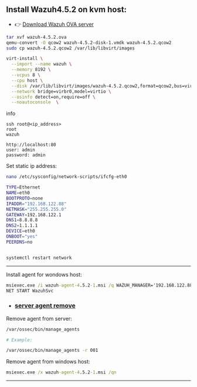 ## Install Wazuh4.5.2 on kvm host:

- 👉 [Download Wazuh OVA server](https://packages.wazuh.com/4.x/vm/wazuh-4.5.2.ova)

```bash
tar xvf wazuh-4.5.2.ova
qemu-convert -O qcow2 wazuh-4.5.2-disk-1.vmdk wazuh-4.5.2.qcow2
sudo cp wazuh-4.5.2.qcow2 /var/lib/libvirt/images
```

```bash
virt-install \
  --import --name wazuh \
  --memory 8192 \
  --vcpus 8 \
  --cpu host \
  --disk /var/lib/libvirt/images/wazuh-4.5.2.qcow2,format=qcow2,bus=virtio \
  --network bridge=virbr0,model=virtio \
  --osinfo detect=on,require=off \
  --noautoconsole  \
```
info
```
ssh root@<ip_address>
root
wazuh

http://localhost:80
user: admin
password: admin
```
Set static ip address:

```bash
nano /etc/sysconfig/network-scripts/ifcfg-eth0

TYPE=Ethernet
NAME=eth0
BOOTPROTO=none
IPADDR="192.168.122.88"
NETMASK="255.255.255.0"
GATEWAY=192.168.122.1
DNS1=8.8.8.8
DNS2=1.1.1.1
DEVICE=eth0
ONBOOT="yes"
PEERDNS=no


systemctl restart network
```

----

Install agent for wondows host:
```cmd
msiexec.exe /i wazuh-agent-4.5.2-1.msi /q WAZUH_MANAGER='192.168.122.88' WAZUH_AGENT_NAME='Nabserver' 
NET START WazuhSvc
```

- ### [server agent remove](https://documentation.wazuh.com/current/user-manual/agents/remove-agents/remove.html)

Remove agent from server:
```bash
/var/ossec/bin/manage_agents

# Example:

/var/ossec/bin/manage_agents -r 001
```

Remove agent from windows host:
```cmd
msiexec.exe /x wazuh-agent-4.5.2-1.msi /qn
```
---
